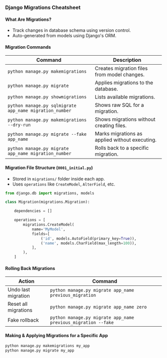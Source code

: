 ### **Django Migrations Cheatsheet**  

#### **What Are Migrations?**  
- Track changes in database schema using version control.  
- Auto-generated from models using Django's ORM.  

#### **Migration Commands**  

| Command | Description |
|---------|------------|
| `python manage.py makemigrations` | Creates migration files from model changes. |
| `python manage.py migrate` | Applies migrations to the database. |
| `python manage.py showmigrations` | Lists available migrations. |
| `python manage.py sqlmigrate app_name migration_number` | Shows raw SQL for a migration. |
| `python manage.py makemigrations --dry-run` | Shows migrations without creating files. |
| `python manage.py migrate --fake app_name` | Marks migrations as applied without executing. |
| `python manage.py migrate app_name migration_number` | Rolls back to a specific migration. |

#### **Migration File Structure (`0001_initial.py`)**  
- Stored in `migrations/` folder inside each app.  
- Uses `operations` like `CreateModel`, `AlterField`, etc.  

```python
from django.db import migrations, models

class Migration(migrations.Migration):

    dependencies = []

    operations = [
        migrations.CreateModel(
            name='MyModel',
            fields=[
                ('id', models.AutoField(primary_key=True)),
                ('name', models.CharField(max_length=100)),
            ],
        ),
    ]
```

#### **Rolling Back Migrations**  
| Action | Command |
|--------|---------|
| Undo last migration | `python manage.py migrate app_name previous_migration` |
| Reset all migrations | `python manage.py migrate app_name zero` |
| Fake rollback | `python manage.py migrate app_name previous_migration --fake` |

#### **Making & Applying Migrations for a Specific App**  
```sh
python manage.py makemigrations my_app
python manage.py migrate my_app
```
